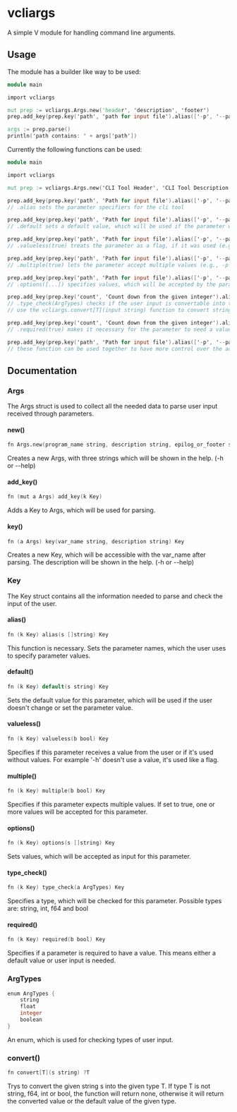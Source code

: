 # vcliargs
A simple V module for handling command line arguments.

## Usage

The module has a builder like way to be used:

```v
module main

import vcliargs

mut prep := vcliargs.Args.new('header', 'description', 'footer')
prep.add_key(prep.key('path', 'path for input file').alias(['-p', '--path']).multiple(true))

args := prep.parse()
println('path contains: ' + args['path'])

```

Currently the following functions can be used:

```v
module main

import vcliargs

mut prep := vcliargs.Args.new('CLI Tool Header', 'CLI Tool Description', 'CLI Tool Footer')

prep.add_key(prep.key('path', 'Path for input file').alias(['-p', '--path']))
// .alias sets the parameter specifiers for the cli tool

prep.add_key(prep.key('path', 'Path for input file').alias(['-p', '--path']).default('~/Documents/'))
// .default sets a default value, which will be used if the parameter wasn't used by the user

prep.add_key(prep.key('path', 'Path for input file').alias(['-p', '--path']).valueless(true))
// .valueless(true) treats the parameter as a flag, if it was used (e.g., -p) it exist after parse(), otherwise it doesn't

prep.add_key(prep.key('path', 'Path for input file').alias(['-p', '--path']).multiple(true))
// .multiple(true) lets the parameter accept multiple values (e.g., -p /mnt/ /var/log/)

prep.add_key(prep.key('path', 'Path for input file').alias(['-p', '--path']).options(['ABC', 'XYZ']))
// .options([...]) specifies values, which will be accepted by the parameter, other values will be rejected

prep.add_key(prep.key('count', 'Count down from the given integer').alias(['-c', '--count']).type_check(vcliargs.ArgTypes.integer))
// .type_check(ArgTypes) checks if the user input is convertable into the specified data type. Supported types are string, integer (int), float (f64) and boolean (bool).
// use the vcliargs.convert[T](input string) function to convert strings form the map you receive from parse() or cast it yourself.

prep.add_key(prep.key('count', 'Count down from the given integer').alias(['-c', '--count']).required(true))
// .required(true) makes it necessary for the parameter to need a value. THe value can come from default or user input.

prep.add_key(prep.key('path', 'Path for input file').alias(['-p', '--path']).default('~/').multiple(true))
// these function can be used together to have more control over the accepted input

```

## Documentation

### Args

The Args struct is used to collect all the needed data to parse user input received through parameters.

#### new()

```v
fn Args.new(program_name string, description string, epilog_or_footer string) Args
```

Creates a new Args, with three strings which will be shown in the help. (-h or --help)

#### add_key()

```v
fn (mut a Args) add_key(k Key)
```

Adds a Key to Args, which will be used for parsing.

#### key()

```v
fn (a Args) key(var_name string, description string) Key
```

Creates a new Key, which will be accessible with the var_name after parsing. The description will be shown in the help. (-h or --help)

### Key

The Key struct contains all the information needed to parse and check the input of the user.

#### alias()

```v
fn (k Key) alias(s []string) Key
```

This function is necessary. Sets the parameter names, which the user uses to specify parameter values.

#### default()

```v
fn (k Key) default(s string) Key
```

Sets the default value for this parameter, which will be used if the user doesn't change or set the parameter value.

#### valueless()

```v
fn (k Key) valueless(b bool) Key
```

Specifies if this parameter receives a value from the user or if it's used without values. For example '-h' doesn't use a value, it's used like a flag.

#### multiple()

```v
fn (k Key) multiple(b bool) Key
```

Specifies if this parameter expects multiple values. If set to true, one or more values will be accepted for this parameter.

#### options()

```v
fn (k Key) options(s []string) Key
```

Sets values, which will be accepted as input for this parameter.

#### type_check()

```v
fn (k Key) type_check(a ArgTypes) Key
```

Specifies a type, which will be checked for this parameter. Possible types are: string, int, f64 and bool

#### required()

```v
fn (k Key) required(b bool) Key
```

Specifies if a parameter is required to have a value. This means either a default value or user input is needed.

### ArgTypes

```v
enum ArgTypes {
    string
    float
    integer
    boolean
}
```

An enum, which is used for checking types of user input.


### convert()

```v
fn convert[T](s string) ?T
```

Trys to convert the given string s into the given type T. If type T is not string, f64, int or bool, the function will return none, otherwise it will return the converted value or the default value of the given type.
